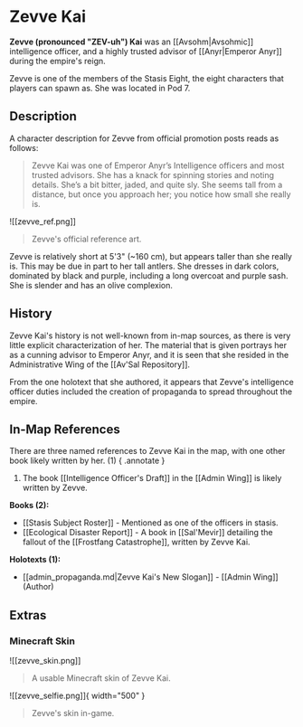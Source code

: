 # Zevve Kai

**Zevve (pronounced "ZEV-uh") Kai** was an [[Avsohm|Avsohmic]] intelligence officer, and a highly trusted advisor of [[Anyr|Emperor Anyr]] during the empire's reign.

Zevve is one of the members of the Stasis Eight, the eight characters that players can spawn as. She was located in Pod 7.

## Description

A character description for Zevve from official promotion posts reads as follows:

> Zevve Kai was one of Emperor Anyr’s Intelligence officers and most trusted advisors. She has a knack for spinning stories and noting details. She’s a bit bitter, jaded, and quite sly. She seems tall from a distance, but once you approach her; you notice how small she really is.

![[zevve_ref.png]]
> Zevve's official reference art.

Zevve is relatively short at 5'3" (~160 cm), but appears taller than she really is. This may be due in part to her tall antlers. She dresses in dark colors, dominated by black and purple, including a long overcoat and purple sash. She is slender and has an olive complexion.

## History

Zevve Kai's history is not well-known from in-map sources, as there is very little explicit characterization of her. The material that is given portrays her as a cunning advisor to Emperor Anyr, and it is seen that she resided in the Administrative Wing of the [[Av'Sal Repository]].

From the one holotext that she authored, it appears that Zevve's intelligence officer duties included the creation of propaganda to spread throughout the empire.

## In-Map References

There are three named references to Zevve Kai in the map, with one other book likely written by her. (1)
{ .annotate }

1. The book [[Intelligence Officer's Draft]] in the [[Admin Wing]] is likely written by Zevve.

**Books (2):**

- [[Stasis Subject Roster]] - Mentioned as one of the officers in stasis. <br>
- [[Ecological Disaster Report]] - A book in [[Sal'Mevir]] detailing the fallout of the [[Frostfang Catastrophe]], written by Zevve Kai.

**Holotexts (1):**

- [[admin_propaganda.md|Zevve Kai's New Slogan]] - [[Admin Wing]] (Author)

## Extras

### Minecraft Skin

![[zevve_skin.png]]
> A usable Minecraft skin of Zevve Kai.

![[zevve_selfie.png]]{ width="500" }
> Zevve's skin in-game.
